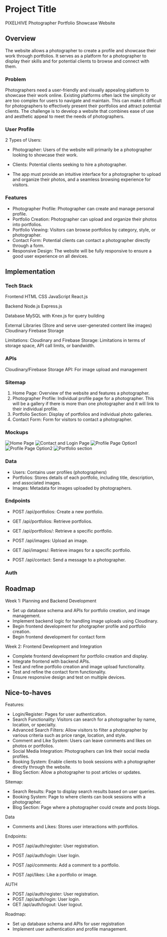# Project Title
PIXELHIVE
Photographer Portfolio Showcase Website

## Overview

The website allows a photographer to create a profile and showcase their work through portfolios. It serves as a platform for a photographer to display their skills and for potential clients to browse and connect with them.

### Problem

Photographers need a user-friendly and visually appealing platform to showcase their work online. Existing platforms often lack the simplicity or are too complex for users to navigate and maintain. This can make it difficult for photographers to effectively present their portfolios and attract potential clients. The challenge is to develop a website that combines ease of use and aesthetic appeal to meet the needs of photographers.

### User Profile

2 Types of Users:
* Photographer: Users of the website will primarily be a photographer looking to showcase their work. 
* Clients: Potential clients seeking to hire a photographer.

* The app must provide an intuitive interface for a photographer to upload and organize their photos, and a seamless browsing experience for visitors.

### Features
<!-- List the functionality that your app will include. These can be written as user stories or descriptions with related details. Do not describe _how_ these features are implemented, only _what_ needs to be implemented. -->

* Photographer Profile: Photographer can create and manage personal profile.
* Portfolio Creation: Photographer can upload and organize their photos into portfolios.
* Portfolio Viewing: Visitors can browse portfolios by category, style, or photographer.
* Contact Form: Potential clients can contact a photographer directly through a form.
* Responsive Design: The website will be fully responsive to ensure a good user experience on all devices.

## Implementation

### Tech Stack
<!-- List technologies that will be used in your app, including any libraries to save time or provide more functionality. Be sure to research any potential limitations. -->

Frontend
HTML
CSS
JavaScript
React.js

Backend
Node.js
Express.js

Database
MySQL with Knex.js for query building

External Libraries (Store and serve user-generated content like images)
Cloudinary
Firebase Storage

Limitations:
Cloudinary and Firebase Storage: Limitations in terms of storage space, API call limits, or bandwidth.

### APIs

Cloudinary/Firebase Storage API: For image upload and management

### Sitemap
<!-- List the pages of your app with brief descriptions. You can show this visually, or write it out. -->

1. Home Page: Overview of the website and features a photographer.
2. Photographer Profile: Individual profile page for a photographer. This will be a gallery if there is more than one photographer and it will link to their individual profile.
3. Portfolio Section: Display of portfolios and individual photo galleries.
4. Contact Form: Form for visitors to contact a photographer.

### Mockups
<!-- Provide visuals of your app's screens. You can use tools like Figma or pictures of hand-drawn sketches. -->
![Home Page](assets/images/homePage.png)
![Contact and Login Page](assets/images/contact-loginPage.png)
![Profile Page Option1](assets/images/profilePage1.png)
![Profile Page Option2](assets/images/profilePage2.png)
![Portfolio section](assets/images/portfolioView.png)

### Data
<!-- Describe your data and the relationships between them. You can show this visually using diagrams, or write it out.  -->

* Users: Contains user profiles (photographers)
* Portfolios: Stores details of each portfolio, including title, description, and associated images.
* Images: Metadata for images uploaded by photographers.

### Endpoints
* POST /api/portfolios: Create a new portfolio.
* GET /api/portfolios: Retrieve portfolios.
* GET /api/portfolios/: Retrieve a specific portfolio.

* POST /api/images: Upload an image.
* GET /api/images/: Retrieve images for a specific portfolio.

* POST /api/contact: Send a message to a photographer.

### Auth


## Roadmap
<!-- Scope your project as a sprint. Break down the tasks that will need to be completed and map out timeframes for implementation. Think about what you can reasonably complete before the due date. The more detail you provide, the easier it will be to build. -->

Week 1: Planning and Backend Development
* Set up database schema and APIs for portfolio creation, and image management.
* Implement backend logic for handling image uploads using Cloudinary.
* Begin frontend development for photgrapher profile and portfolio creation.
* Begin frontend development for contact form

Week 2: Frontend Development and Integration

* Complete frontend development for portfolio creation and display.
* Integrate frontend with backend APIs.
* Test and refine portfolio creation and image upload functionality.
* Test and refine the contact form functionality.
* Ensure responsive design and test on multiple devices.


## Nice-to-haves
<!-- Your project will be marked based on what you committed to in the above document. Under nice-to-haves, you can list any additional features you may complete if you have extra time, or after finishing. -->

Features:
* Login/Register: Pages for user authentication.
* Search Functionality: Visitors can search for a photographer by name, location, or specialty.
* Advanced Search Filters: Allow visitors to filter a photographer by various criteria such as price range, location, and style.
* Comment and Like System: Users can leave comments and likes on photos or portfolios.
* Social Media Integration: Photographers can link their social media profiles.
* Booking System: Enable clients to book sessions with a photographer directly through the website.
* Blog Section: Allow a photographer to post articles or updates.

Sitemap:
* Search Results: Page to display search results based on user queries.
* Booking System: Page to where clients can book sessions with a photographer.
* Blog Section: Page where a photographer could create and posts blogs.

Data
* Comments and Likes: Stores user interactions with portfolios.

Endpoints: 
* POST /api/auth/register: User registration.
* POST /api/auth/login: User login.

* POST /api/comments: Add a comment to a portfolio.
* POST /api/likes: Like a portfolio or image.

AUTH
* POST /api/auth/register: User registration.
* POST /api/auth/login: User login.
* GET /api/auth/logout: User logout.

Roadmap:
* Set up database schema and APIs for user registration
* Implement user authentication and profile management.